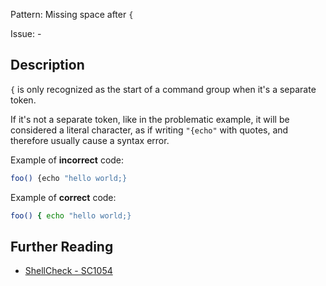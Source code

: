 Pattern: Missing space after `{`

Issue: -

## Description

`{` is only recognized as the start of a command group when it's a separate token.

If it's not a separate token, like in the problematic example, it will be considered a literal character, as if writing `"{echo"` with quotes, and therefore usually cause a syntax error.

Example of **incorrect** code:

```sh
foo() {echo "hello world;}
```

Example of **correct** code:

```sh
foo() { echo "hello world;}
```

## Further Reading

* [ShellCheck - SC1054](https://github.com/koalaman/shellcheck/wiki/SC1054)
